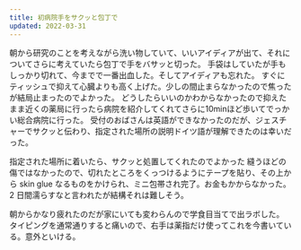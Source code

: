 ```yaml
---
title: 初病院手をサクッと包丁で
updated: 2022-03-31
---
```


朝から研究のことを考えながら洗い物していて、いいアイディアが出て、それについてさらに考えていたら包丁で手をバサッと切った。
手袋はしていたが手もしっかり切れて、今までで一番出血した。そしてアイディアも忘れた。
すぐにティッシュで抑えて心臓よりも高く上げた。少しの間止まらなかったので焦ったが結局止まったのでよかった。
どうしたらいいのかわからなかったので抑えたまま近くの薬局に行ったら病院を紹介してくれてさらに10minほど歩いてでっかい総合病院に行った。
受付のおばさんは英語ができなかったのだが、ジェスチャーでサクッと伝わり、指定された場所の説明ドイツ語が理解できたのは幸いだった。

指定された場所に着いたら、サクッと処置してくれたのでよかった
縫うほどの傷ではなかったので、切れたところをくっつけるようにテープを貼り、その上から skin glue なるものをかけられ、ミニ包帯され完了。お金もかからなかった。2 日間濡らすなと言われたが結構それは難しそう。

朝からかなり疲れたのだが家にいても変わらんので学食目当てで出ラボした。
タイピングを通常通りすると痛いので、右手は薬指だけ使ってこれを今書いている。意外といける。
